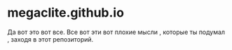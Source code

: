 # megaclite.github.io
Да вот это вот все.
Все вот эти вот плохие мысли , которые ты подумал , заходя в этот репозиторий.
